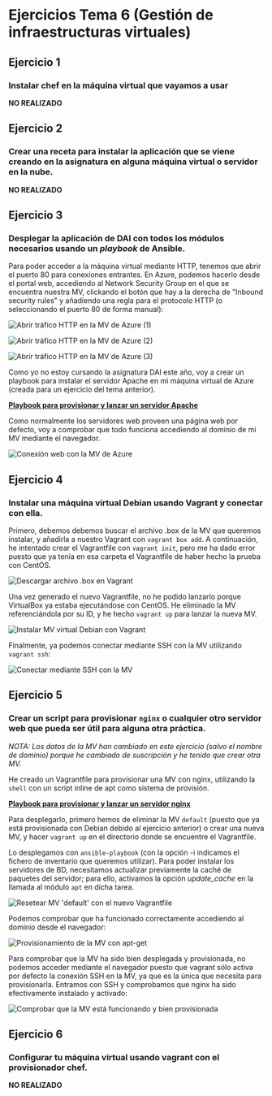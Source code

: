 
# Ejercicios Tema 6 (Gestión de infraestructuras virtuales)


## Ejercicio 1

### Instalar chef en la máquina virtual que vayamos a usar

**NO REALIZADO**


## Ejercicio 2

### Crear una receta para instalar la aplicación que se viene creando en la asignatura en alguna máquina virtual o servidor en la nube.  

**NO REALIZADO**


## Ejercicio 3

### Desplegar la aplicación de DAI con todos los módulos necesarios usando un *playbook* de Ansible.

Para poder acceder a la máquina virtual mediante HTTP, tenemos que abrir el puerto 80 para conexiones entrantes. En Azure, podemos hacerlo desde el portal web, accediendo al Network Security Group en el que se encuentra nuestra MV, clickando el botón que hay a la derecha de "Inbound security rules" y añadiendo una regla para el protocolo HTTP (o seleccionando el puerto 80 de forma manual):

![Abrir tráfico HTTP en la MV de Azure (1)](./capturas/ej3_1.png)

![Abrir tráfico HTTP en la MV de Azure (2)](./capturas/ej3_2.png)

![Abrir tráfico HTTP en la MV de Azure (3)](./capturas/ej3_3.png)

Como yo no estoy cursando la asignatura DAI este año, voy a crear un playbook para instalar el servidor Apache en mi máquina virtual de Azure (creada para un ejercicio del tema anterior). 

**[Playbook para provisionar y lanzar un servidor Apache](./scripts/ej3.yml)**

Como normalmente los servidores web proveen una página web por defecto, voy a comprobar que todo funciona accediendo al dominio de mi MV mediante el navegador.

![Conexión web con la MV de Azure](./capturas/ej3_4.png)


## Ejercicio 4

### Instalar una máquina virtual Debian usando Vagrant y conectar con ella.

Primero, debemos debemos buscar el archivo .box de la MV que queremos instalar, y añadirla a nuestro Vagrant con `vagrant box add`. A continuación, he intentado crear el Vagrantfile con `vagrant init`, pero me ha dado error puesto que ya tenía en esa carpeta el Vagrantfile de haber hecho la prueba con CentOS.

![Descargar archivo .box en Vagrant](./capturas/ej4_1.png)

Una vez generado el nuevo Vagrantfile, no he podido lanzarlo porque VirtualBox ya estaba ejecutándose con CentOS. He eliminado la MV referenciándola por su ID, y he hecho `vagrant up` para lanzar la nueva MV.

![Instalar MV virtual Debian con Vagrant](./capturas/ej4_2.png)

Finalmente, ya podemos conectar mediante SSH con la MV utilizando `vagrant ssh`:

![Conectar mediante SSH con la MV](./capturas/ej4_3.png)


## Ejercicio 5

### Crear un script para provisionar `nginx` o cualquier otro servidor web que pueda ser útil para alguna otra práctica.

*NOTA: Los datos de la MV han cambiado en este ejercicio (salvo el nombre de dominio) porque he cambiado de suscripción y he tenido que crear otra MV.*

He creado un Vagrantfile para provisionar una MV con nginx, utilizando la `shell` con un script inline de apt como sistema de provisión.

**[Playbook para provisionar y lanzar un servidor nginx](./scripts/Vagrantfile)**

Para desplegarlo, primero hemos de eliminar la MV `default` (puesto que ya está provisionada con Debian debido al ejercicio anterior) o crear una nueva MV, y hacer `vagrant up` en el directorio donde se encuentre el Vagrantfile.

Lo desplegamos con `ansible-playbook` (con la opción -i indicamos el fichero de inventario que queremos utilizar). Para poder instalar los servidores de BD, necesitamos actualizar previamente la caché de paquetes del servidor; para ello, activamos la opción *update_cache* en la llamada al módulo `apt` en dicha tarea.

![Resetear MV 'default' con el nuevo Vagrantfile](./capturas/ej5_1.png)

Podemos comprobar que ha funcionado correctamente accediendo al dominio desde el navegador:

![Provisionamiento de la MV con apt-get](./capturas/ej5_2.png)

Para comprobar que la MV ha sido bien desplegada y provisionada, no podemos acceder mediante el navegador puesto que vagrant sólo activa por defecto la conexión SSH en la MV, ya que es la única que necesita para provisionarla. Entramos con SSH y comprobamos que nginx ha sido efectivamente instalado y activado:

![Comprobar que la MV está funcionando y bien provisionada](./capturas/ej5_3.png)


## Ejercicio 6

### Configurar tu máquina virtual usando vagrant con el provisionador chef.
	
**NO REALIZADO**
